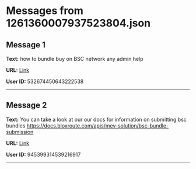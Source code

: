 # Messages from 1261360007937523804.json

## Message 1

**Text:** how to bundle buy on BSC network any admin help

**URL:** [Link](https://discord.com/channels/638409433860407300/638409433860407302/1261360007937523804)

**User ID:** 532674450643222538

---

## Message 2

**Text:** You can take a look at our our docs for information on submitting bsc bundles https://docs.bloxroute.com/apis/mev-solution/bsc-bundle-submission

**URL:** [Link](https://discord.com/channels/638409433860407300/638409433860407302/1261361743586787359)

**User ID:** 945399314539216917

---

